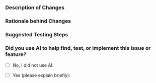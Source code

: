 ### Description of Changes
<!-- Brief description or overview on what was changed in the PR -->

### Rationale behind Changes
<!-- Why were these changes made?  What problem does it solve / area does it improve? -->

### Suggested Testing Steps
<!-- If applicable, including examples you've already tested with / recommendations for how to test further is very helpful! -->

### Did you use AI to help find, test, or implement this issue or feature?
<!-- Insert an X in one of the boxes. This is a required field. -->
- [ ] No, I did not use AI.

- [ ] Yes (please explain briefly):
